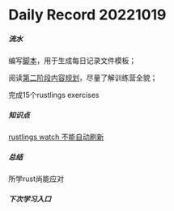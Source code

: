
Daily Record 20221019
=====================

##### 流水

编写[脚本](../../../scripts/create_daily_files.py)，用于生成每日记录文件模板；

阅读[第二阶段内容规划](https://github.com/LearningOS/oscomp-kernel-training)，尽量了解训练营全貌；

完成15个rustlings exercises

##### 知识点

[rustlings watch 不能自动刷新](../20221018/Understand_Rustlings_in_Rust.md)

##### 总结

所学rust尚能应对

##### 下次学习入口

